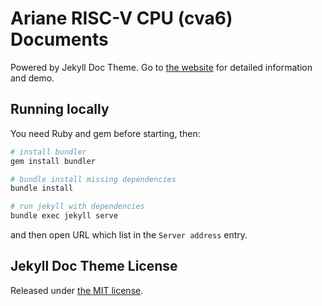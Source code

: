 # Ariane RISC-V CPU (cva6) Documents

Powered by Jekyll Doc Theme.
Go to [the website](https://aksakalli.github.io/jekyll-doc-theme/) for detailed information and demo.

## Running locally

You need Ruby and gem before starting, then:

```bash
# install bundler
gem install bundler

# bundle install missing dependencies
bundle install

# run jekyll with dependencies
bundle exec jekyll serve
```
and then open URL which list in the `Server address` entry.
## Jekyll Doc Theme License

Released under [the MIT license](LICENSE).
